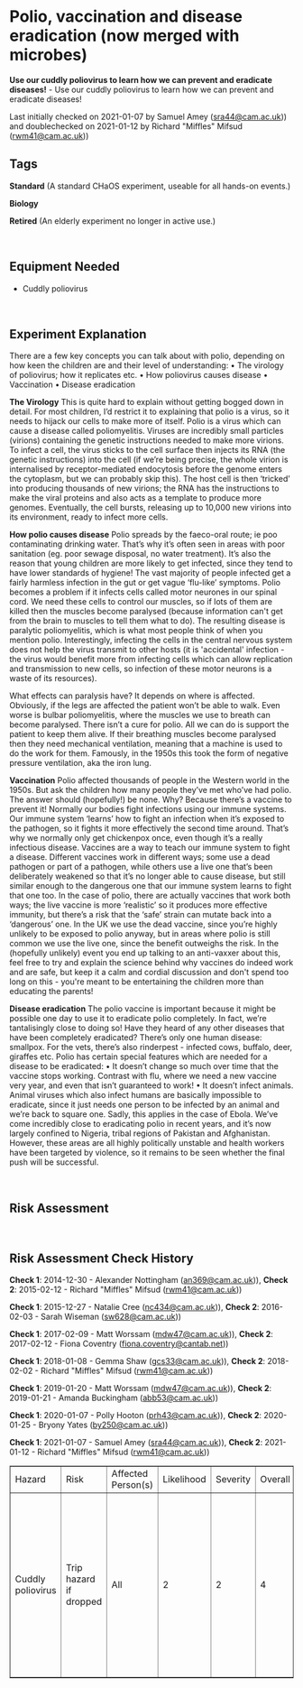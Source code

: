 # Polio, vaccination and disease eradication (now merged with microbes)

**Use our cuddly poliovirus to learn how we can prevent and eradicate diseases!** - Use our cuddly poliovirus to learn how we can prevent and eradicate diseases!

Last initially checked on 2021-01-07 by Samuel Amey (sra44@cam.ac.uk)) and doublechecked on 2021-01-12 by Richard "Miffles" Mifsud (rwm41@cam.ac.uk))

## Tags
<!--- Start Tags (DO NOT REMOVE THIS COMMENT) --->

**Standard** (A standard CHaOS experiment, useable for all hands-on events.)

**Biology**

**Retired** (An elderly experiment no longer in active use.)
<!--- End Tags (DO NOT REMOVE THIS COMMENT) --->

<br/>

## Equipment Needed 
- Cuddly poliovirus

<br/>

## Experiment Explanation 

There are a few key concepts you can talk about with polio, depending on how keen the children are and their level of understanding:
• The virology of poliovirus; how it replicates etc.
• How poliovirus causes disease
• Vaccination
• Disease eradication

**The Virology**
This is quite hard to explain without getting bogged down in detail. For most children, I’d restrict it to explaining that polio is a virus, so it needs to hijack our cells to make more of itself.
Polio is a virus which can cause a disease called poliomyelitis. Viruses are incredibly small particles (virions) containing the genetic instructions needed to make more virions. To infect a cell, the virus sticks to the cell surface then injects its RNA (the genetic instructions) into the cell (if we’re being precise, the whole virion is internalised by receptor-mediated endocytosis before the genome enters the cytoplasm, but we can probably skip this).
The host cell is then ‘tricked’ into producing thousands of new virions; the RNA has the instructions to make the viral proteins and also acts as a template to produce more genomes. Eventually, the cell bursts, releasing up to 10,000 new virions into its environment, ready to infect more cells.

**How polio causes disease**
Polio spreads by the faeco-oral route; ie poo contaminating drinking water. That’s why it’s often seen in areas with poor sanitation (eg. poor sewage disposal, no water treatment). It’s also the reason that young children are more likely to get infected, since they tend to have lower standards of hygiene!
The vast majority of people infected get a fairly harmless infection in the gut or get vague ‘flu-like’ symptoms. 
Polio becomes a problem if it infects cells called motor neurones in our spinal cord. We need these cells to control our muscles, so if lots of them are killed then the muscles become paralysed (because information can't get from the brain to muscles to tell them what to do). The resulting disease is paralytic poliomyelitis, which is what most people think of when you mention polio. Interestingly, infecting the cells in the central nervous system does not help the virus transmit to other hosts (it is 'accidental' infection - the virus would benefit more from infecting cells which can allow replication and transmission to new cells, so infection of these motor neurons is a waste of its resources).

What effects can paralysis have? It depends on where is affected. Obviously, if the legs are affected the patient won’t be able to walk. Even worse is bulbar poliomyelitis, where the muscles we use to breath can become paralysed. 
There isn’t a cure for polio. All we can do is support the patient to keep them alive. If their breathing muscles become paralysed then they need mechanical ventilation, meaning that a machine is used to do the work for them. Famously, in the 1950s this took the form of negative pressure ventilation, aka the iron lung.

**Vaccination**
Polio affected thousands of people in the Western world in the 1950s. But ask the children how many people they’ve met who’ve had polio. The answer should (hopefully!) be none. Why? Because there’s a vaccine to prevent it!
Normally our bodies fight infections using our immune systems. Our immune system ‘learns’ how to fight an infection when it’s exposed to the pathogen, so it fights it more effectively the second time around. That’s why we normally only get chickenpox once, even though it’s a really infectious disease. Vaccines are a way to teach our immune system to fight a disease. 
Different vaccines work in different ways; some use a dead pathogen or part of a pathogen, while others use a live one that’s been deliberately weakened so that it’s no longer able to cause disease, but still similar enough to the dangerous one that our immune system learns to fight that one too.
In the case of polio, there are actually vaccines that work both ways; the live vaccine is more ‘realistic’ so it produces more effective immunity, but there’s a risk that the ‘safe’ strain can mutate back into a ‘dangerous’ one. In the UK we use the dead vaccine, since you’re highly unlikely to be exposed to polio anyway, but in areas where polio is still common we use the live one, since the benefit outweighs the risk.
In the (hopefully unlikely) event you end up talking to an anti-vaxxer about this, feel free to try and explain the science behind why vaccines do indeed work and are safe, but keep it a calm and cordial discussion and don't spend too long on this - you're meant to be entertaining the children more than educating the parents!


**Disease eradication**
The polio vaccine is important because it might be possible one day to use it to eradicate polio completely. In fact, we’re tantalisingly close to doing so!
Have they heard of any other diseases that have been completely eradicated? There’s only one human disease: smallpox. For the vets, there’s also rinderpest - infected cows, buffalo, deer, giraffes etc.
Polio has certain special features which are needed for a disease to be eradicated:
• It doesn’t change so much over time that the vaccine stops working. Contrast with flu, where we need a new vaccine very year, and even that isn’t guaranteed to work!
• It doesn’t infect animals. Animal viruses which also infect humans are basically impossible to eradicate, since it just needs one person to be infected by an animal and we’re back to square one. Sadly, this applies in the case of Ebola.
We’ve come incredibly close to eradicating polio in recent years, and it’s now largely confined to Nigeria, tribal regions of Pakistan and Afghanistan. However, these areas are all highly politically unstable and health workers have been targeted by violence, so it remains to be seen whether the final push will be successful.

<br/>

## Risk Assessment

<table border=1>
<tr><td>Hazard</td>
<td>Risk</td>
<td>Affected Person(s)</td>
<td>Likelihood</td>
<td>Severity</td>
<td>Overall</td>
<td>Mitigation</td>
<td>Likelihood</td>
<td>Severity</td>
<td>Overall</td>
</td></tr>
<tr><td> Cuddly poliovirus </td><td>
Trip hazard if dropped
</td><td>
All
</td><td>
2
</td><td>
2
</td><td>
4
</td> <td>
Keep all props in contained area. If toy is dropped, pick up as soon as is safe. 
Put away the toy before leaving the experiment unattended.
In case of injury, call first aider. 
</td><td>
1
</td><td>
2
</td><td>
2
</td></tr>


<br/>

## Risk Assessment Check History 

**Check 1**: 2014-12-30 - Alexander Nottingham (an369@cam.ac.uk)), **Check 2**: 2015-02-12 - Richard "Miffles" Mifsud (rwm41@cam.ac.uk))

**Check 1**: 2015-12-27 - Natalie Cree (nc434@cam.ac.uk)), **Check 2**: 2016-02-03 - Sarah Wiseman (sw628@cam.ac.uk))

**Check 1**: 2017-02-09 - Matt Worssam (mdw47@cam.ac.uk)), **Check 2**: 2017-02-12 - Fiona Coventry (fiona.coventry@cantab.net))

**Check 1**: 2018-01-08 - Gemma Shaw (gcs33@cam.ac.uk)), **Check 2**: 2018-02-02 - Richard "Miffles" Mifsud (rwm41@cam.ac.uk))

**Check 1**: 2019-01-20 - Matt Worssam (mdw47@cam.ac.uk)), **Check 2**: 2019-01-21 - Amanda Buckingham (abb53@cam.ac.uk))

**Check 1**: 2020-01-07 - Polly Hooton (prh43@cam.ac.uk)), **Check 2**: 2020-01-25 - Bryony Yates (by250@cam.ac.uk))

**Check 1**: 2021-01-07 - Samuel Amey (sra44@cam.ac.uk)), **Check 2**: 2021-01-12 - Richard "Miffles" Mifsud (rwm41@cam.ac.uk))
